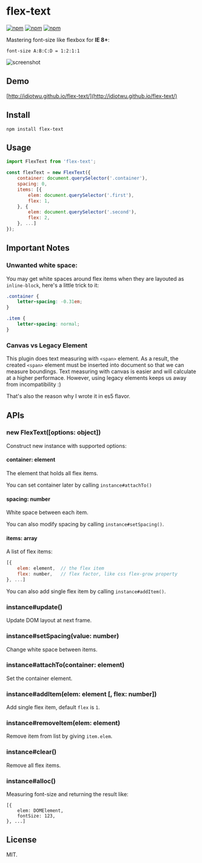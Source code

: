 # flex-text

[![npm](https://img.shields.io/npm/v/flex-text.svg?style=flat-square)](https://www.npmjs.com/package/flex-text)
[![npm](https://img.shields.io/npm/dt/flex-text.svg?style=flat-square)](https://www.npmjs.com/package/flex-text)
[![npm](https://img.shields.io/npm/l/flex-text.svg?style=flat-square)](https://www.npmjs.com/package/flex-text)

Mastering font-size like flexbox for **IE 8+**:

```
font-size A:B:C:D = 1:2:1:1
```

![screenshot](https://raw.githubusercontent.com/idiotWu/flex-text/master/demo/screenshot.gif)

## Demo

[http://idiotwu.github.io/flex-text/](http://idiotwu.github.io/flex-text/)

## Install

```
npm install flex-text
```

## Usage

```javascript
import FlexText from 'flex-text';

const flexText = new FlexText({
    container: document.querySelector('.container'),
    spacing: 0,
    items: [{
        elem: document.querySelector('.first'),
        flex: 1,
    }, {
        elem: document.querySelector('.second'),
        flex: 2,
    }, ...]
});
```

## Important Notes

### Unwanted white space:

You may get white spaces around flex items when they are layouted as `inline-block`, here's a little trick to it:

```css
.container {
    letter-spacing: -0.31em;
}

.item {
    letter-spacing: normal;
}
```

### Canvas vs Legacy Element

This plugin does text measuring with `<span>` element. As a result, the created `<span>` element must be inserted into document so that we can measure boundings. Text measuring with canvas is easier and will calculate at a higher performace. However, using legacy elements keeps us away from incompatibility :)

That's also the reason why I wrote it in es5 flavor.

## APIs

### new FlexText([options: object])

Construct new instance with supported options:

#### container: element

The element that holds all flex items.

You can set container later by calling `instance#attachTo()`

#### spacing: number

White space between each item.

You can also modify spacing by calling `instance#setSpacing()`.

#### items: array

A list of flex items:

```javascript
[{
    elem: element,  // the flex item
    flex: number,   // flex factor, like css flex-grow property
}, ...]
```

You can also add single flex item by calling `instance#addItem()`.

### instance#update()

Update DOM layout at next frame.

### instance#setSpacing(value: number)

Change white space between items.

### instance#attachTo(container: element)

Set the container element.

### instance#addItem(elem: element [, flex: number])

Add single flex item, default `flex` is `1`.

### instance#removeItem(elem: element)

Remove item from list by giving `item.elem`.

### instance#clear()

Remove all flex items.

### instance#alloc()

Measuring font-size and returning the result like:

```javascipt
[{
    elem: DOMElement,
    fontSize: 123,
}, ...]
```

## License

MIT.
